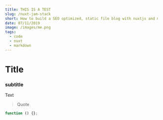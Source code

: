 ```yaml
---
title: THIS IS A TEST
slug: /nuxt-jam-stack
short: How to build a SEO optimized, static file blog with nuxtjs and markdown files. Including a sitemap.xml and catagory or tag pages.
date: 07/11/2019
image: /images/me.png
tags:
  - code
  - nuxt
  - markdown
---
```


# Title

### subtitle

Text

> Quote

``` Javascript
function () {};
```